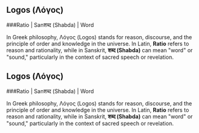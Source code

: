 ## Logos (Λόγος)
###Ratio | Sanशब्द (Shabda) | Word

In Greek philosophy, Λόγος (Logos) stands for reason, discourse, and the principle of order and knowledge in the universe. In Latin, **Ratio** refers to reason and rationality, while in Sanskrit, **शब्द (Shabda)** can mean "word" or "sound," particularly in the context of sacred speech or revelation.

## Logos (Λόγος)
###Ratio | Sanशब्द (Shabda) | Word

In Greek philosophy, Λόγος (Logos) stands for reason, discourse, and the principle of order and knowledge in the universe. In Latin, **Ratio** refers to reason and rationality, while in Sanskrit, **शब्द (Shabda)** can mean "word" or "sound," particularly in the context of sacred speech or revelation.
